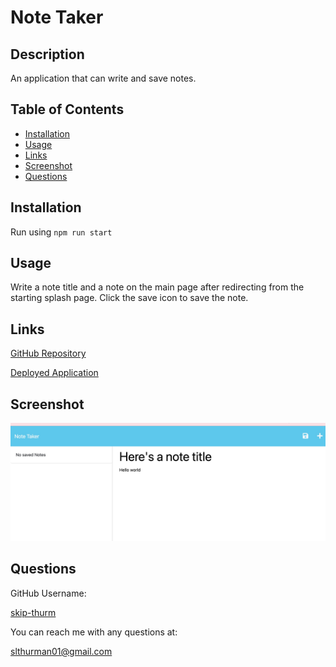 
  # Note Taker

  ## Description
  An application that can write and save notes.

  ## Table of Contents
  - [Installation](#installation)
  - [Usage](#usage)
  - [Links](#links)
  - [Screenshot](#screenshot)
  - [Questions](#questions)
  
  ## Installation
  Run using ```npm run start```
  
  ## Usage
  Write a note title and a note on the main page after redirecting from the starting splash page.  Click the save icon to save the note.
  
  ## Links
  [GitHub Repository](https://github.com/skip-thurm/note-taker)

  [Deployed Application](https://note-taker-00.herokuapp.com/)

  ## Screenshot

  ![screenshot](./public/assets/images/screenshot.jpeg)
  
  ## Questions
  GitHub Username:

  [skip-thurm](https://github.com/skip-thurm)

  You can reach me with any questions at:
  
  <slthurman01@gmail.com>
